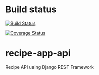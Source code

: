 # Build status
[![Build Status](https://travis-ci.org/shabie/recipe-app-api.svg?branch=master)](https://travis-ci.org/shabie/recipe-app-api)

[![Coverage Status](https://coveralls.io/repos/github/shabie/recipe-app-api/badge.svg)](https://coveralls.io/github/shabie/recipe-app-api)

# recipe-app-api
Recipe API using Django REST Framework
